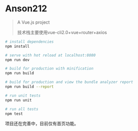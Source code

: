 # Anson212

> A Vue.js project
>
> 技术栈主要使用vue-cli2.0+vue+router+axios

``` bash
# install dependencies
npm install

# serve with hot reload at localhost:8080
npm run dev

# build for production with minification
npm run build

# build for production and view the bundle analyzer report
npm run build --report

# run unit tests
npm run unit

# run all tests
npm test
```

项目还在完善中，目前仅有首页功能。



